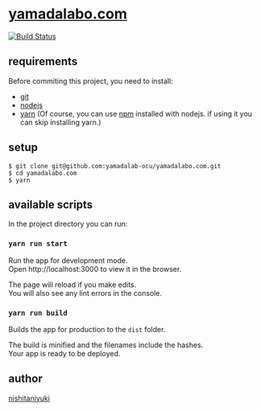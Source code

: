 # [yamadalabo.com](http://yamadalabo.com)

[![Build Status](https://travis-ci.org/yamadalab-ocu/yamadalabo.com.svg?branch=master)](https://travis-ci.org/yamadalab-ocu/yamadalabo.com)

## requirements

Before commiting this project, you need to install:

- [git](https://github.com/git/git)
- [nodejs](https://github.com/nodejs/node)
- [yarn](https://github.com/yarnpkg/yarn) (Of course, you can use [npm](https://github.com/npm/npm) installed with nodejs. if using it you can skip installing yarn.)

## setup

```
$ git clone git@github.com:yamadalab-ocu/yamadalabo.com.git
$ cd yamadalabo.com
$ yarn
```

## available scripts

In the project directory you can run:

### `yarn run start`

Run the app for development mode.<br>
Open http://localhost:3000 to view it in the browser.

The page will reload if you make edits.<br>
You will also see any lint errors in the console.

### `yarn run build`

Builds the app for production to the `dist` folder.

The build is minified and the filenames include the hashes.<br>
Your app is ready to be deployed.

## author

[nishitaniyuki](https://github.com/nishitaniyuki)
